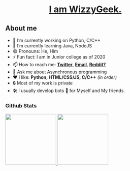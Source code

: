 <a href="https://wizzygeek.github.io"><h1 align="center">I am WizzyGeek.</h1></a>

<!-- <hr> -->

## About me

- 🔭 I’m currently working on Python, C/C++
- 🌱 I’m currently learning Java, NodeJS
- 😄 Pronouns: He, Him
- ⚡ Fun fact: I am in Junior college as of 2020
- 📫 How to reach me: 
      <a href="https://twitter.com/WizzyGeek">**Twitter**</a>, 
      <a href="mailto:ojasscoding@gmail.com">**Email**</a>, 
      <a href="https://www.reddit.com/user/WizzyGeek">**Reddit?**</a>
- 💬 Ask me about Asynchronous programming
- ❤ I like: **Python, HTML/CSS/JS, C/C++** *(in order)*
- 🔒 Most of my work is private
- 🛠 I usually develop bots 🤖 for Myself and My friends.

### Github Stats

<a href="https://github.com/anuraghazra/github-readme-stats">
    <img height="160em" src="https://github-readme-stats.vercel.app/api?username=WizzyGeek&theme=radical"/>
    <img height="160em" src="https://github-readme-stats.vercel.app/api/top-langs/?username=WizzyGeek&theme=radical"/>
</a>
